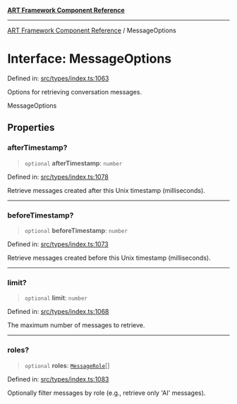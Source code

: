 [**ART Framework Component Reference**](../README.md)

***

[ART Framework Component Reference](../README.md) / MessageOptions

# Interface: MessageOptions

Defined in: [src/types/index.ts:1063](https://github.com/hashangit/ART/blob/fe46dfaaacd3f198d9540925c3184fcab0f9c813/src/types/index.ts#L1063)

Options for retrieving conversation messages.

 MessageOptions

## Properties

### afterTimestamp?

> `optional` **afterTimestamp**: `number`

Defined in: [src/types/index.ts:1078](https://github.com/hashangit/ART/blob/fe46dfaaacd3f198d9540925c3184fcab0f9c813/src/types/index.ts#L1078)

Retrieve messages created after this Unix timestamp (milliseconds).

***

### beforeTimestamp?

> `optional` **beforeTimestamp**: `number`

Defined in: [src/types/index.ts:1073](https://github.com/hashangit/ART/blob/fe46dfaaacd3f198d9540925c3184fcab0f9c813/src/types/index.ts#L1073)

Retrieve messages created before this Unix timestamp (milliseconds).

***

### limit?

> `optional` **limit**: `number`

Defined in: [src/types/index.ts:1068](https://github.com/hashangit/ART/blob/fe46dfaaacd3f198d9540925c3184fcab0f9c813/src/types/index.ts#L1068)

The maximum number of messages to retrieve.

***

### roles?

> `optional` **roles**: [`MessageRole`](../enumerations/MessageRole.md)[]

Defined in: [src/types/index.ts:1083](https://github.com/hashangit/ART/blob/fe46dfaaacd3f198d9540925c3184fcab0f9c813/src/types/index.ts#L1083)

Optionally filter messages by role (e.g., retrieve only 'AI' messages).

